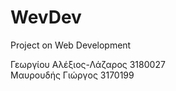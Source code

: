 # WevDev
Project on Web Development

Γεωργίου Αλέξιος-Λάζαρος 3180027 
<br>
Μαυρουδής Γιώργος 3170199

